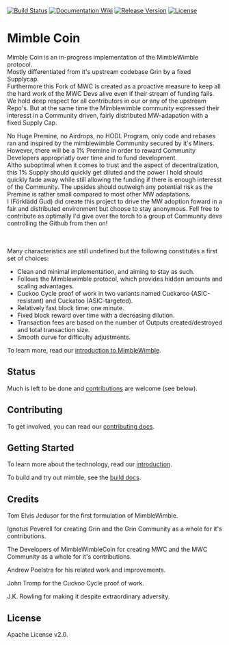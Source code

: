 [![Build Status](https://dev.azure.com/mimblewimble/grin/_apis/build/status/mimblewimble.grin?branchName=master)](https://dev.azure.com/mimblewimble/grin/_build/latest?definitionId=1&branchName=master)
[![Documentation Wiki](https://img.shields.io/badge/doc-wiki-blue.svg)](https://github.com/MimbleCoin/docs/wiki)
[![Release Version](https://img.shields.io/github/release/mimblewimble/grin.svg)](https://github.com/MimbleCoin/mimble-node/releases)
[![License](https://img.shields.io/github/license/mimblewimble/grin.svg)](https://github.com/mimblewimble/grin/blob/master/LICENSE)

# Mimble Coin

Mimble Coin is an in-progress implementation of the MimbleWimble protocol. <br>
Mostly differentiated from it's upstream codebase Grin by a fixed Supplycap. <br>
Furthermore this Fork of MWC is created as a proactive measure to keep all the hard work of the MWC Devs alive even if their stream of funding fails. We hold deep respect for all contributors in our or any of the upstream Repo's. But at the same time the Mimblewimble community expressed their interesst in a Community driven, fairly distributed MW-adapation with a fixed Supply Cap. <br>

No Huge Premine, no Airdrops, no HODL Program, only code and rebases ran and inspired by the mimblewimble Community secured by it's Miners.
However, there will be a 1% Premine in order to reward Community Developers appropriatly over time and to fund development. <br>
Altho suboptimal when it comes to trust and the aspect of decentralization, this 1% Supply should quickly get diluted and the power I hold should quickly fade away while still allowing the funding if there is enough interesst of the Community. The upsides should outweigh any potential risk as the Premine is rather small compared to most other MW adaptations. <br>
I (Förklädd Gud) did create this project to drive the MW adoption foward in a fair and distributed environment but choose to stay anonymous. Fell free to contribute as optimally I'd give over the torch to a group of Community devs controlling the Github from then on!<br> <br>


<br>Many characteristics are still undefined but the following constitutes a first set of choices:

  * Clean and minimal implementation, and aiming to stay as such.
  * Follows the Mimblewimble protocol, which provides hidden amounts and scaling advantages.
  * Cuckoo Cycle proof of work in two variants named Cuckaroo (ASIC-resistant) and Cuckatoo (ASIC-targeted).
  * Relatively fast block time: one minute.
  * Fixed block reward over time with a decreasing dilution.
  * Transaction fees are based on the number of Outputs created/destroyed and total transaction size.
  * Smooth curve for difficulty adjustments.

To learn more, read our [introduction to MimbleWimble](doc/intro.md).

## Status

Much is left to be done and [contributions](CONTRIBUTING.md) are welcome (see below).

## Contributing

To get involved, you can read our [contributing docs](CONTRIBUTING.md).

## Getting Started

To learn more about the technology, read our [introduction](doc/intro.md).


To build and try out mimble, see the [build docs](doc/build.md).

## Credits

Tom Elvis Jedusor for the first formulation of MimbleWimble.

Ignotus Peverell for creating Grin and the Grin Community as a whole for it's contributions.

The Developers of MimbleWimbleCoin for creating MWC and the MWC Community as a whole for it's contributions.

Andrew Poelstra for his related work and improvements.

John Tromp for the Cuckoo Cycle proof of work.

J.K. Rowling for making it despite extraordinary adversity.

## License

Apache License v2.0.

